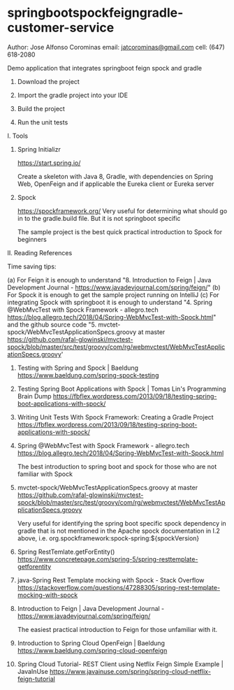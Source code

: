 # springbootspockfeigngradle-customer-service

Author: Jose Alfonso Corominas
email:  jatcorominas@gmail.com
cell:   (647) 618-2080

Demo application that integrates springboot feign spock and gradle

1. Download the project

2. Import the gradle project into your IDE

3. Build the project

4. Run the unit tests

I. Tools

1. Spring Initializr

   https://start.spring.io/

   Create a skeleton with Java 8, Gradle, with dependencies on Spring Web, OpenFeign and if applicable the Eureka client or Eureka server

2. Spock

   https://spockframework.org/ Very useful for determining what should go in to the gradle.build file. But it is not springboot specific

   The sample project is the best quick practical introduction to Spock for beginners

II. Reading References

   Time saving tips:

   (a) For Feign it is enough to understand "8. Introduction to Feign | Java Development Journal - https://www.javadevjournal.com/spring/feign/"
   (b) For Spock it is enough to get the sample project running on IntelliJ
   (c) For integrating Spock with springboot it is enough to understand "4. Spring @WebMvcTest with Spock Framework - allegro.tech https://blog.allegro.tech/2018/04/Spring-WebMvcTest-with-Spock.html"
       and the github source code "5. mvctet-spock/WebMvcTestApplicationSpecs.groovy at master https://github.com/rafal-glowinski/mvctest-spock/blob/master/src/test/groovy/com/rg/webmvctest/WebMvcTestApplicationSpecs.groovy'


1. Testing with Spring and Spock | Baeldung https://www.baeldung.com/spring-spock-testing

2. Testing Spring Boot Applications with Spock | Tomas Lin's Programming Brain Dump https://fbflex.wordpress.com/2013/09/18/testing-spring-boot-applications-with-spock/

3. Writing Unit Tests With Spock Framework: Creating a Gradle Project https://fbflex.wordpress.com/2013/09/18/testing-spring-boot-applications-with-spock/

4. Spring @WebMvcTest with Spock Framework - allegro.tech https://blog.allegro.tech/2018/04/Spring-WebMvcTest-with-Spock.html

   The best introduction to spring boot and spock for those who are not familiar with Spock

5. mvctet-spock/WebMvcTestApplicationSpecs.groovy at master https://github.com/rafal-glowinski/mvctest-spock/blob/master/src/test/groovy/com/rg/webmvctest/WebMvcTestApplicationSpecs.groovy

   Very useful for identifying the spring boot specific spock dependency in gradle that is not mentioned in the Apache spock documentation in I.2 above, i.e. org.spockframework:spock-spring:${spockVersion}

6. Spring RestTemlate.getForEntity() https://www.concretepage.com/spring-5/spring-resttemplate-getforentity

7. java-Spring Rest Template mocking with Spock - Stack Overflow https://stackoverflow.com/questions/47288305/spring-rest-template-mocking-with-spock

8. Introduction to Feign | Java Development Journal - https://www.javadevjournal.com/spring/feign/

   The easiest practical introduction to Feign for those unfamiliar with it.

9. Introduction to Spring Cloud OpenFeign | Baeldung https://www.baeldung.com/spring-cloud-openfeign

10. Spring Cloud Tutorial- REST Client using Netflix Feign Simple Example | JavaInUse https://www.javainuse.com/spring/spring-cloud-netflix-feign-tutorial
